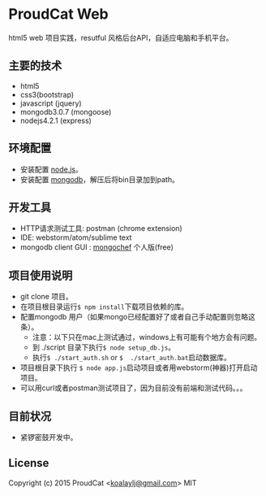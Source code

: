 # ProudCat Web
html5 web 项目实践，resutful 风格后台API，自适应电脑和手机平台。

## 主要的技术
  - html5
  - css3(bootstrap)
  - javascript  (jquery)
  - mongodb3.0.7 (mongoose)
  - nodejs4.2.1 (express)


## 环境配置
  - 安装配置 [node.js](http://nodejs.org/)。
  - 安装配置 [mongodb](http://www.mongodb.org/downloads)，解压后将bin目录加到path。


## 开发工具
  - HTTP请求测试工具: postman (chrome extension)
  - IDE: webstorm/atom/sublime text
  - mongodb client GUI : [mongochef](http://3t.io/mongochef/download/) 个人版(free)


## 项目使用说明
  - git clone 项目。
  - 在项目根目录运行`$ npm install`下载项目依赖的库。
  - 配置mongodb 用户（如果mongo已经配置好了或者自己手动配置则忽略这条）。
    - 注意：以下只在mac上测试通过，windows上有可能有个地方会有问题。
    - 到 ./script 目录下执行`$ node setup_db.js`。
    - 执行`$ ./start_auth.sh` or `$  ./start_auth.bat`启动数据库。
  - 项目根目录下执行 `$ node app.js`启动项目或者用webstorm(神器)打开启动项目。
  - 可以用curl或者postman测试项目了，因为目前没有前端和测试代码。。。


## 目前状况
  - 紧锣密鼓开发中。


## License

Copyright (c) 2015 ProudCat &lt;koalaylj@gmail.com&gt;
MIT
